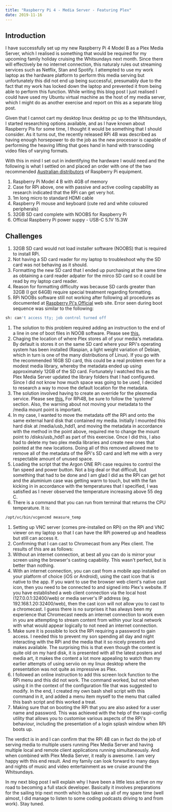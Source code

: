 ```yaml
---
title: "Raspberry Pi 4 - Media Server - Featuring Plex"
date: 2019-11-16
---
```


## Introduction
I have successfully set up my new Raspberry Pi 4 Model B as a Plex Media Server, which I realised is something that would be required for my upcoming family holiday cruising the Whitsundays next month. Since there will effectively be no internet connection, this naturaly rules out streaming services such as Netflix, Stan and Spotify. I attempted to use my work laptop as the hardware platform to perform this media serving but unfortunately this did not end up being successful, presumably due to the fact that my work has locked down the laptop and prevented it from being able to perform this function. While writing this blog post I just realised I could have used my Ubuntu virtual machine as the host of my media server, which I might do as another exercise and report on this as a separate blog post.

Given that I cannot cart my desktop linux desktop pc up to the Whitsundays, I started researching options available, and as I have known about Raspberry Pis for some time, I thought it would be something that I should consider. As it turns out, the recently released RPi 4B was described as having enough horsepower to do the job as the new processor is capable of performing the heaving lifting that goes hand in hand with transcoding video files of varying formats.

With this in mind I set out in indentifying the hardware I would need and the following is what I settled on and placed an order with one of the two recommended [Australian distributors](https://core-electronics.com.au) of Raspberry Pi equipment.

1. Raspberry Pi Model 4 B with 4GB of memory
1. Case for RPi above, one with passive and active cooling capability as research indicated that the RPi can get very hot.
1. 1m long micro to standard HDMI cable
1. Raspberry Pi mouse and keyboard (cute red and white coloured peripherals)
1. 32GB SD card complete with NOOBS for Raspberry Pi
1. Official Raspberry Pi power suppy - USB-C 5.1V 15.3W
 
## Challenges
1. 32GB SD card would not load installer software (NOOBS) that is required to install RPi.
1. Not having a SD card reader for my laptop to troubleshoot why the SD card was not behaving as it should.
1. Formatting the new SD card that I ended up purchasing at the same time as obtaining a card reader adpater for the mirco SD card so it could be read by my laptop card reader.
 1. Reason for formatting difficulty was because SD cards greater than 32GB (I got 64GB) require special treatment regarding formatting.
1. RPi NOOBs software still not working after following all procedures as documented at [Raspberry Pi's Official](https://projects.raspberrypi.org/en/projects/raspberry-pi-setting-up/3) web site. Error seen during boot sequence was similar to the following:
````bash
sh: can't access tty; job control turned off
````
 1. The solution to this problem required adding an instruction to the end of a line in one of boot files in NOOB software. Please see [this.](https://www.youtube.com/watch?v=WqNRqa333NI)
1. Chaging the location of where Plex stores all of your media's metadata. By default is stores it on the same SD card where your RPi's operating system has been installed (Raspian, a light weight variation of Debian, which in turn is one of the many distributions of Linux). If you go with the recommended 16GB SD card, this could be a real problem even for a modest media library, whereby the metadata ended up using approximately 12GB of the SD card. Fortunately I watched this as the Plex Media Server updated the library folders that I had configured. Since I did not know how much space was going to be used, I decided to research a way to move the default location for the metadata. 
 1. The solution involved having to create an override for the plexmedia service. Please see [this.](https://forums.plex.tv/t/moving-pms-library/197342) For RPi4B, be sure to follow the 'systemd' section. Also, the warning about not moving your metadata to the /media mount point is important.
 1. In my case, I wanted to move the metadata off the RPi and onto the same external hard disk that contained my media. Initially I mounted this hard disk at /media/usb_hdd1, and moving the metadata in accordance with the method in the point above, required me to change the mount point to /disks/usb_hdd1 as part of this exercise. Once I did this, I also had to delete my two plex media libraries and create new ones that pointed at the new locations. Doing all of this removed allowed me to remove all of the metadata of the RPi's SD card and left me with a very respectable amount of unused space.
1. Loading the script that the Argon ONE RPi case requires to control the fan speed and power button. Not a big deal or that difficult, but something that had to be done and I am glad I did as the RPi can get hot and the aluminium case was getting warm to touch, but with the fan kicking in in accordance with the temperatures that I specified, I was satisfied as I never observed the temperature increasing above 55 deg C.
 1. There is a command that you can run from terminal that returns the CPU temperature. It is:
````bash
/opt/vc/bin/vcgencmd measure_temp
````
1. Setting up VNC server (comes pre-installed on RPi) on the RPi and VNC viewer on my laptop so that I can have the RPi powered up and headless but still can access it.
1. Confirming that I can cast to Chromecast from any Plex client. The results of this are as follows:
 1. Without an internet connection, at best all you can do is mirror your screen using the browser's casting capability. This wasn't perfect, but is better than nothing.
 1. With an internet connection, you can cast from a mobile app installed on your platform of choice (iOS or Android), using the cast icon that is native to the app. If you want to use the browser web client's native cast icon, then you need to be connected to and signed into Plex's website. If you have established a web client connection via the local host (127.0.0.1:32400/web) or media server's IP address (eg. 192.168.1.20:32400/web), then the cast icon will not allow you to cast to a chromecast. I guess there is no surprises it has always been my experience that Chromecast needs an internet connection to work even in you are attempting to stream content from within your local network with what would appear logically to not need an internet connection.
1. Make sure it is possible to lock the RPi requiring a password to gain access. I needed this to prevent my son spending all day and night interacting with the RPi and the media that it so nicely presents and makes available. The surprising this is that even though the content is quite old on my hard disk, it is presented with all the latest posters and media art, it makes the content a lot more appealing to watch than my earlier attempts of using serviio on my linux desktop where the presentation was not quite as impressive as Plex.
 1. I followed an online instruction to add this screen lock function to the RPi menu and this did not work. The command worked, but not when using it in the context of the configuration file that was suggested to modify. In the end, I created my own bash shell script with this command in it, and added a menu item myself to the menu that called this bash script and this worked a treat.
1. Making sure that on booting the RPi that you are also asked for a user name and password. This was achieved with the help of the raspi-config utility that allows you to customise various aspects of the RPi's behaviour, including the presentation of a login splash window when RPi boots up.

The verdict is in and I can confirm that the RPi 4B can in fact do the job of serving media to multiple users running Plex Media Server and having multiple local and remote client applications running simultaneously. And when combined with Plex Media Server, it really is awesome. I am very happy with this end result. And my family can look forward to many days and nights of music and video entertainment as we cruise around the Whitsundays.

In my next blog post I will explain why I have been a little less active on my road to becoming a full stack developer. Basically it involves preparations for the sailing trip next month which has taken up all of my spare time (well almost, I did manage to listen to some coding podcasts driving to and from work). Stay tuned. 
